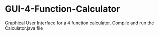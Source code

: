 # GUI-4-Function-Calculator
Graphical User Interface for a 4 function calculator.
Compile and run the Calculator.java file
